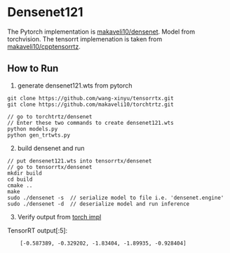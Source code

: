 # Densenet121

The Pytorch implementation is [makaveli10/densenet](https://github.com/makaveli10/torchtrtz/tree/main/densenet). Model from torchvision.
The tensorrt implemenation is taken from [makaveli10/cpptensorrtz](https://github.com/makaveli10/cpptensorrtz/).

## How to Run

1. generate densenet121.wts from pytorch

```
git clone https://github.com/wang-xinyu/tensorrtx.git
git clone https://github.com/makaveli10/torchtrtz.git

// go to torchtrtz/densenet
// Enter these two commands to create densenet121.wts
python models.py
python gen_trtwts.py
```

2. build densenet and run

```
// put densenet121.wts into tensorrtx/densenet
// go to tensorrtx/densenet
mkdir build
cd build
cmake ..
make
sudo ./densenet -s  // serialize model to file i.e. 'densenet.engine'
sudo ./densenet -d  // deserialize model and run inference
```

3. Verify output from [torch impl](https://github.com/makaveli10/torchtrtz/blob/main/densenet/README.md)

TensorRT output[:5]:
```
    [-0.587389, -0.329202, -1.83404, -1.89935, -0.928404]
```


